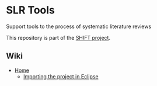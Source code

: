 SLR Tools
============================

Support tools to the process of systematic literature reviews

This repository is part of the [SHIFT project](http://www.icesi.edu.co/i2t/driso/shift/).

## Wiki
+ [Home](#)
	- [Importing the project in Eclipse](https://github.com/unicesi/slr-tools/wiki/Importing-the-project-in-Eclipse)
